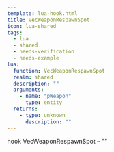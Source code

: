 ```yaml
---
template: lua-hook.html
title: VecWeaponRespawnSpot
icon: lua-shared
tags:
  - lua
  - shared
  - needs-verification
  - needs-example
lua:
  function: VecWeaponRespawnSpot
  realm: shared
  description: ""
  arguments:
    - name: "pWeapon"
      type: entity
  returns:
    - type: unknown
      description: ""
---
```


<div class="lua__search__keywords">
hook VecWeaponRespawnSpot &#x2013; ""
</div>
